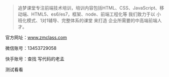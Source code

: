 > 追梦课堂专注前端技术培训，培训内容包括HTML、CSS、JavaScript、移动端、HTML5、es6/es7，框架、node、前端工程化等 我们致力于以 小班化模式、1对1辅导、完整体系的课堂 来打造 企业所需要的中高端前端人才。

官方网址：www.zmclass.com

微信账号：13453729058

快手账号：查找 写代码的老孟

测试看看

